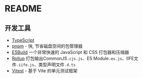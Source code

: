 # README

## 开发工具

- [TypeScript](https://www.typescriptlang.org/)
- [pnpm](https://pnpm.js.org/) - 快, 节省磁盘空间的包管理器
- [ESBuild](https://github.com/evanw/esbuild) 一个非常快速的 JavaScript 和 CSS 打包器和压缩器
- [Rollup](https://rollupjs.org/guide/en/) 打包输出CommonJS`.cjs.js`、ES Module`.es.js`、IIFE文件`.iife.js`、类型声明文件`.d.ts`
- [Vitest](https://github.com/vitest-dev/vitest) - 基于 Vite 的单元测试框架

